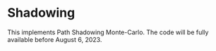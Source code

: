 # Shadowing
This implements Path Shadowing Monte-Carlo. 
The code will be fully available before August 6, 2023.

